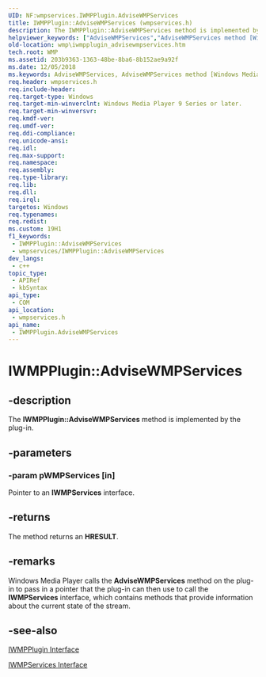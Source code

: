 ```yaml
---
UID: NF:wmpservices.IWMPPlugin.AdviseWMPServices
title: IWMPPlugin::AdviseWMPServices (wmpservices.h)
description: The IWMPPlugin::AdviseWMPServices method is implemented by the plug-in.
helpviewer_keywords: ["AdviseWMPServices","AdviseWMPServices method [Windows Media Player]","AdviseWMPServices method [Windows Media Player]","IWMPPlugin interface","IWMPPlugin interface [Windows Media Player]","AdviseWMPServices method","IWMPPlugin.AdviseWMPServices","IWMPPlugin::AdviseWMPServices","IWMPPluginAdviseWMPServicesDSP","wmp.iwmpplugin_advisewmpservices","wmpservices/IWMPPlugin::AdviseWMPServices"]
old-location: wmp\iwmpplugin_advisewmpservices.htm
tech.root: WMP
ms.assetid: 203b9363-1363-48be-8ba6-8b152ae9a92f
ms.date: 12/05/2018
ms.keywords: AdviseWMPServices, AdviseWMPServices method [Windows Media Player], AdviseWMPServices method [Windows Media Player],IWMPPlugin interface, IWMPPlugin interface [Windows Media Player],AdviseWMPServices method, IWMPPlugin.AdviseWMPServices, IWMPPlugin::AdviseWMPServices, IWMPPluginAdviseWMPServicesDSP, wmp.iwmpplugin_advisewmpservices, wmpservices/IWMPPlugin::AdviseWMPServices
req.header: wmpservices.h
req.include-header: 
req.target-type: Windows
req.target-min-winverclnt: Windows Media Player 9 Series or later.
req.target-min-winversvr: 
req.kmdf-ver: 
req.umdf-ver: 
req.ddi-compliance: 
req.unicode-ansi: 
req.idl: 
req.max-support: 
req.namespace: 
req.assembly: 
req.type-library: 
req.lib: 
req.dll: 
req.irql: 
targetos: Windows
req.typenames: 
req.redist: 
ms.custom: 19H1
f1_keywords:
 - IWMPPlugin::AdviseWMPServices
 - wmpservices/IWMPPlugin::AdviseWMPServices
dev_langs:
 - c++
topic_type:
 - APIRef
 - kbSyntax
api_type:
 - COM
api_location:
 - wmpservices.h
api_name:
 - IWMPPlugin.AdviseWMPServices
---
```


# IWMPPlugin::AdviseWMPServices


## -description

The <b>IWMPPlugin::AdviseWMPServices</b> method is implemented by the plug-in.

## -parameters

### -param pWMPServices [in]

Pointer to an <b>IWMPServices</b> interface.

## -returns

The method returns an <b>HRESULT</b>.

## -remarks

Windows Media Player calls the <b>AdviseWMPServices</b> method on the plug-in to pass in a pointer that the plug-in can then use to call the <b>IWMPServices</b> interface, which contains methods that provide information about the current state of the stream.

## -see-also

<a href="https://docs.microsoft.com/windows/desktop/api/wmpservices/nn-wmpservices-iwmpplugin">IWMPPlugin Interface</a>



<a href="https://docs.microsoft.com/windows/desktop/api/wmpservices/nn-wmpservices-iwmpservices">IWMPServices Interface</a>

